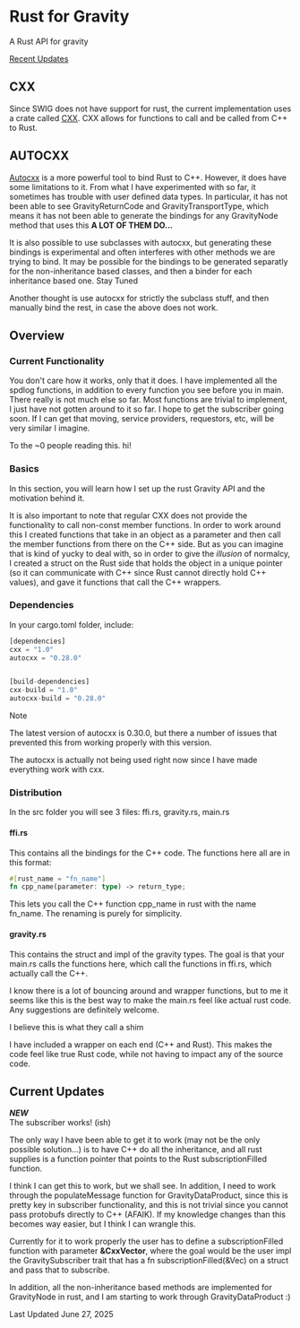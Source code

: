 # Rust for Gravity

A Rust API for gravity

[Recent Updates](#current-updates)

## CXX

Since SWIG does not have support for rust, the current implementation uses a crate called [CXX](https://cxx.rs). CXX allows for functions to call and be called from C++ to Rust. 

## AUTOCXX
[Autocxx](https://google.github.io/autocxx/index.html) is a more powerful tool to bind Rust to C++. However, it does have some limitations to it. From what I have experimented with so far, it sometimes has trouble with user defined data types. In particular, it has not been able to see GravityReturnCode and GravityTransportType, which means it has not been able to generate the bindings for any GravityNode method that uses this **A LOT OF THEM DO...**

It is also possible to use subclasses with autocxx, but generating these bindings is experimental and often interferes with other methods we are trying to bind. It may be possible for the bindings to be generated separatly for the non-inheritance based classes, and then a binder for each inheritance based one. Stay Tuned

Another thought is use autocxx for strictly the subclass stuff, and then manually  bind the rest, in case the above does not work. 

## Overview
### Current Functionality
You don't care how it works, only that it does.
I have implemented all the spdlog functions, in addition to every function you see before you in main. There really is not much else so far. Most functions are trivial to implement, I just have not gotten around to it so far. I hope to get the subscriber going soon. If I can get that moving, service providers, requestors, etc, will be very similar I imagine. 

To the ~0 people reading this. hi!

### Basics
In this section, you will learn how I set up the rust Gravity API and the motivation behind it.

It is also important to note that regular CXX does not provide the functionality to call non-const member functions. In order to work around this I created functions that take in an object as a parameter and then call the member functions from there on the C++ side. But as you can imagine that is kind of yucky to deal with, so in order to give the *illusion* of normalcy, I created a struct on the Rust side that holds the object in a unique pointer (so it can communicate with C++ since Rust cannot directly hold C++ values), and gave it functions that call the C++ wrappers. 

### Dependencies
In your cargo.toml folder, include: 
```Rust
[dependencies]
cxx = "1.0"
autocxx = "0.28.0"


[build-dependencies]
cxx-build = "1.0"
autocxx-build = "0.28.0"

```

> [!NOTE]
> The latest version of autocxx is 0.30.0, but there a number of issues that prevented  this from working properly with this version.

The autocxx is actually not being used right now since I have made everything work with cxx.

### Distribution
In the src folder you will see 3 files: ffi.rs, gravity.rs, main.rs

#### ffi.rs
This contains all the bindings for the C++ code. The functions here all are in this format:
```Rust
#[rust_name = "fn_name"]
fn cpp_name(parameter: type) -> return_type;
```
This lets you call the C++ function cpp_name in rust with the name fn_name. The renaming is purely for simplicity. 

#### gravity.rs
This contains the struct and impl of the gravity types. The goal is that your main.rs calls the functions here, which call the functions in ffi.rs, which actually call the C++.

I know there is a lot of bouncing around and wrapper functions, but to me it seems like this is the best way to make the main.rs feel like actual rust code. Any suggestions are definitely welcome.

I believe this is what they call a shim

I have included a wrapper on each end (C++ and Rust). This makes the code feel like true Rust code, while not having to impact any of the source code.


## Current Updates
***NEW*** <br>
The subscriber works! (ish)

The only way I have been able to get it to work (may not be the only possible solution...) is to have C++ do all the inheritance, and all rust supplies is a function pointer that points to the Rust subscriptionFilled function.

I think I can get this to work, but we shall see. In addition, I need to work through the populateMessage function for GravityDataProduct, since this is pretty key in subscriber functionality, and this is not trivial since you cannot pass protobufs directly to C++ (AFAIK). If my knowledge changes than this becomes way easier, but I think I can wrangle this.

Currently for it to work properly the user has to define a subscriptionFilled function with parameter **&CxxVector<GDataProduct>**, where the goal would be the user impl the GravitySubscriber trait that has a fn subscriptionFilled(&Vec<GravityDataProduct>) on a struct and pass that to subscribe.

In addition, all the non-inheritance based methods are implemented for GravityNode in rust, and I am starting to work through GravityDataProduct :)

Last Updated June 27, 2025